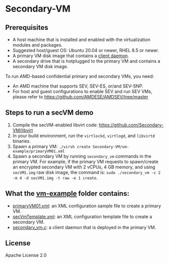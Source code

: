 # Secondary-VM

## Prerequisites 

- A host machine that is installed and enabled with the virtualization modules and packages.
- Suggested host/guest OS: Ubuntu 20.04 or newer, RHEL 8.5 or newer.
- A primary VM disk image that contains a [client daemon](https://github.com/Secondary-VM/Secondary-VM/blob/main/vm-example/secondary_vm.c).
- A secondary drive that is hotplugged to the primary VM and contains a secondary VM disk image. 

To run AMD-based confidential primary and secondary VMs, you need: 

- An AMD machine that supports SEV, SEV-ES, or/and SEV-SNP. 
- For host and guest configurations to enable SEV and run SEV VMs, please refer to https://github.com/AMDESE/AMDSEV/tree/master

## Steps to run a secVM demo

1. Compile the secVM-enabled libvirt code: https://github.com/Secondary-VM/libvirt
2. In your build environment, run the `virtlockd`, `virtlogd`, and `libvirtd` binaries.
3. Spawn a primary VM: `./virsh create Secondary-VM/vm-example/primaryVM01.xml`
4. Spawn a secondary VM by running `secondary_vm` commands in the primary VM. For example, if the primary VM requests to spawn/create an encrypted secondary VM with 2 vCPUs, 4 GB memory, and using `secVM1.img` raw disk image, the command is: `sudo ./secondary_vm -c 2 -m 4 -d secVM1.img -t raw -e 1 create`.

## What the [vm-example](https://github.com/Secondary-VM/Secondary-VM/tree/main/vm-example) folder contains:

- [primaryVM01.xml](https://github.com/Secondary-VM/Secondary-VM/blob/main/vm-example/primaryVM01.xml): an XML configuration sample file to create a primary VM.
- [secVmTemplate.xml](https://github.com/Secondary-VM/Secondary-VM/blob/main/vm-example/secVmTemplate.xml): an XML configuration template file to create a secondary VM. 
- [secondary_vm.c](https://github.com/Secondary-VM/Secondary-VM/blob/main/vm-example/secondary_vm.c): a client daemon that is deployed in the primary VM.

## License

Apache License 2.0
